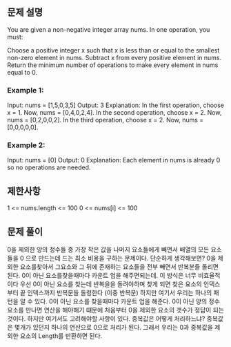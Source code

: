 ## 문제 설명

You are given a non-negative integer array nums. In one operation, you must:

Choose a positive integer x such that x is less than or equal to the smallest non-zero element in nums.
Subtract x from every positive element in nums.
Return the minimum number of operations to make every element in nums equal to 0.

### Example 1:

Input: nums = [1,5,0,3,5]
Output: 3
Explanation:
In the first operation, choose x = 1. Now, nums = [0,4,0,2,4].
In the second operation, choose x = 2. Now, nums = [0,2,0,0,2].
In the third operation, choose x = 2. Now, nums = [0,0,0,0,0].

### Example 2:

Input: nums = [0]
Output: 0
Explanation: Each element in nums is already 0 so no operations are needed.

## 제한사항

1 <= nums.length <= 100
0 <= nums[i] <= 100

## 문제 풀이

0을 제외한 양의 정수들 중 가장 작은 값을 나머지 요소들에게 빼면서 배열의 모든 요소들을 0 으로 만드는데 드는 최소 비용을 구하는 문제이다.
단순하게 생각해보면? 0을 제외한 요소를찾아서 그요소와 그 뒤에 존재하는 요소들을 전부 빼면서 반복분들 돌리면 된다. 0이 아닌 요소를찾을때마다 카운트 업을 해주면되는데.
이 방식은 너무 비효율적이다 우선 0이 아닌 요소를 찾는데 반복을을 돌려야하며 찾게 되면 찾은 요소의 인덱스 부터 끝 인덱스까지 반복문들 돌령한다 (이중 반복문)
하지만 여기서 우리는 하나의 패턴을 알 수 있다. 0이 아닌 요소를 찾을때마다 카운트 업을 해준다. 0이 아닌 양의 정수요소를 만나면 연산을 해야해기 떄문에
처음부터 0을 제외한 요소의 갯수가 정답이 되는것이다. 하지만 여기서도 고려해야할 사항이 있다. 중복값은 어떻게 처리하느냐? 중복값은 몇개가 있던지 하나의 연산으로 0으로 처리가 된다.
그래서 우리는 0과 중복값을 제외한 요소의 Length를 반환하면 된다.
